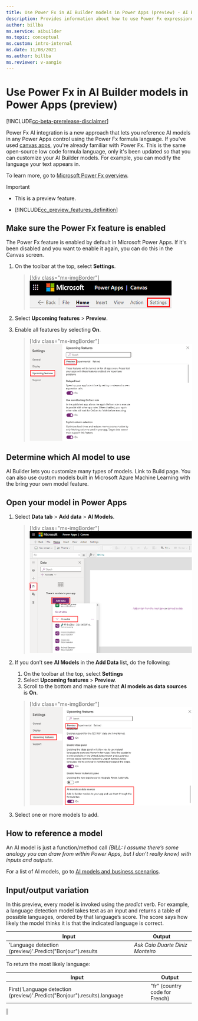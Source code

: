 ```yaml
---
title: Use Power Fx in AI Builder models in Power Apps (preview) - AI Builder | Microsoft Docs
description: Provides information about how to use Power Fx expressiond in AI Builder models in Power Apps
author: billba
ms.service: aibuilder
ms.topic: conceptual
ms.custom: intro-internal
ms.date: 11/08/2021
ms.author: billba
ms.reviewer: v-aangie
---
```


# Use Power Fx in AI Builder models in Power Apps (preview)

[!INCLUDE[cc-beta-prerelease-disclaimer](./includes/cc-beta-prerelease-disclaimer.md)]

Power Fx AI integration is a new approach that lets you reference AI models in any Power Apps control using the Power Fx formula language. If you've used [canvas apps](/powerapps/maker/canvas-apps/getting-started), you're already familiar with Power Fx. This is the same open-source low code formula language, only it's been updated so that you can customize your AI Builder models. For example, you can modify the language your text appears in.

To learn more, go to [Microsoft Power Fx overview](/power-platform/power-fx/overview).

> [!IMPORTANT]
> - This is a preview feature.
>
> - [!INCLUDE[cc_preview_features_definition](includes/cc-preview-features-definition.md)]

## Make sure the Power Fx feature is enabled

The Power Fx feature is enabled by default in Microsoft Power Apps. If it's been disabled and you want to enable it again, you can do this in the Canvas screen.

1. On the toolbar at the top, select **Settings**.

    > [!div class="mx-imgBorder"]
    > ![Screenshot of the toolbar with Settings link.](media/powerfx-in-powerapps/canvas-toolbar.png "toolbar")

1. Select **Upcoming features** > **Preview**.

1. Enable all features by selecting **On**.

    > [!div class="mx-imgBorder"]
    > ![Screenshot of Upcoming features enabled.](media/powerfx-in-powerapps/settings.png "Upcoming features enabled")

## Determine which AI model to use

AI Builder lets you customize many types of models. Link to Build page. You can also use custom models built in Microsoft Azure Machine Learning with the bring your own model feature.

## Open your model in Power Apps

1. Select **Data tab** > **Add data** > **AI Models**.

    > [!div class="mx-imgBorder"]
    > ![Screenshot of how to open your model.](media/powerfx-in-powerapps/add-model.png "Open your model")

1. If you don’t see **AI Models** in the **Add Data** list, do the following:

    1. On the toolbar at the top, select **Settings**
    1. Select **Upcoming features** > **Preview**.
    1. Scroll to the bottom and make sure that **AI models as data sources** is **On**.

    > [!div class="mx-imgBorder"]
    > ![Screenshot of AI models as data sources turned on.](media/powerfx-in-powerapps/data-sources.png "AI models as data sources turned on")

1. Select one or more models to add.

## How to reference a model

An AI model is just a function/method call *(BILL: I assume there’s some analogy you can draw from within Power Apps, but I don’t really know) with inputs and outputs.*

For a list of AI models, go to [AI models and business scenarios](model-types.md).

## Input/output variation

In this preview, every model is invoked using the *predict* verb. For example, a language detection model takes text as an input and returns a table of possible languages, ordered by that language’s score. The score says how likely the model thinks it is that the indicated language is correct.

|Input  |Output  |
|---------|---------|
|'Language detection (preview)'.Predict("Bonjour").results     | *Ask Caio Duarte Diniz Monteiro*        |

To return the most likely language:

|Input  |Output  |
|---------|---------|
|First('Language detection (preview)'.Predict("Bonjour").results).language  | "fr" (country code for French)       |
|

